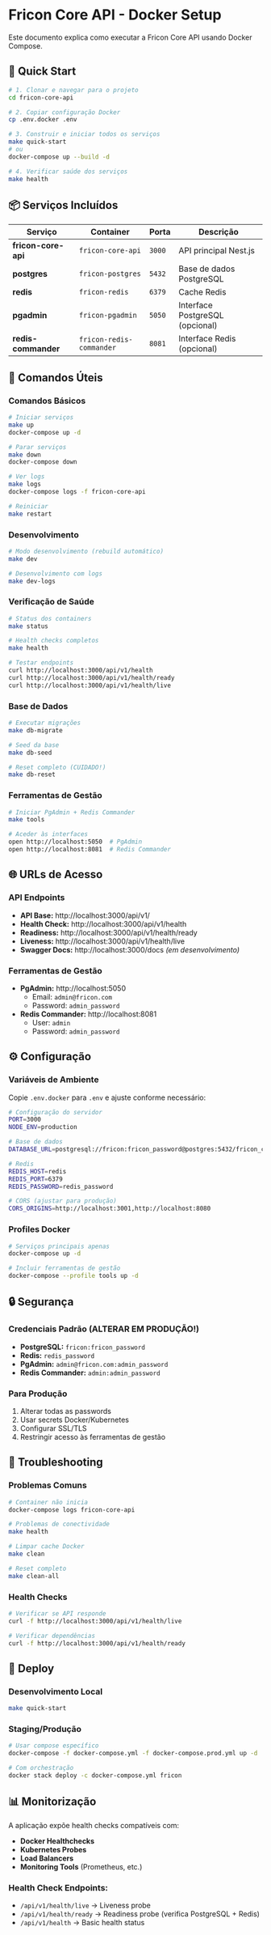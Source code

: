 # Fricon Core API - Docker Setup

Este documento explica como executar a Fricon Core API usando Docker Compose.

## 🚀 Quick Start

```bash
# 1. Clonar e navegar para o projeto
cd fricon-core-api

# 2. Copiar configuração Docker
cp .env.docker .env

# 3. Construir e iniciar todos os serviços
make quick-start
# ou
docker-compose up --build -d

# 4. Verificar saúde dos serviços
make health
```

## 📦 Serviços Incluídos

| Serviço | Container | Porta | Descrição |
|---------|-----------|-------|-----------|
| **fricon-core-api** | `fricon-core-api` | `3000` | API principal Nest.js |
| **postgres** | `fricon-postgres` | `5432` | Base de dados PostgreSQL |
| **redis** | `fricon-redis` | `6379` | Cache Redis |
| **pgadmin** | `fricon-pgadmin` | `5050` | Interface PostgreSQL (opcional) |
| **redis-commander** | `fricon-redis-commander` | `8081` | Interface Redis (opcional) |

## 🔧 Comandos Úteis

### Comandos Básicos
```bash
# Iniciar serviços
make up
docker-compose up -d

# Parar serviços  
make down
docker-compose down

# Ver logs
make logs
docker-compose logs -f fricon-core-api

# Reiniciar
make restart
```

### Desenvolvimento
```bash
# Modo desenvolvimento (rebuild automático)
make dev

# Desenvolvimento com logs
make dev-logs
```

### Verificação de Saúde
```bash
# Status dos containers
make status

# Health checks completos
make health

# Testar endpoints
curl http://localhost:3000/api/v1/health
curl http://localhost:3000/api/v1/health/ready
curl http://localhost:3000/api/v1/health/live
```

### Base de Dados
```bash
# Executar migrações
make db-migrate

# Seed da base
make db-seed  

# Reset completo (CUIDADO!)
make db-reset
```

### Ferramentas de Gestão
```bash
# Iniciar PgAdmin + Redis Commander
make tools

# Aceder às interfaces
open http://localhost:5050  # PgAdmin
open http://localhost:8081  # Redis Commander
```

## 🌐 URLs de Acesso

### API Endpoints
- **API Base:** http://localhost:3000/api/v1/
- **Health Check:** http://localhost:3000/api/v1/health
- **Readiness:** http://localhost:3000/api/v1/health/ready
- **Liveness:** http://localhost:3000/api/v1/health/live
- **Swagger Docs:** http://localhost:3000/docs *(em desenvolvimento)*

### Ferramentas de Gestão
- **PgAdmin:** http://localhost:5050
  - Email: `admin@fricon.com`
  - Password: `admin_password`
- **Redis Commander:** http://localhost:8081
  - User: `admin`
  - Password: `admin_password`

## ⚙️ Configuração

### Variáveis de Ambiente

Copie `.env.docker` para `.env` e ajuste conforme necessário:

```bash
# Configuração do servidor
PORT=3000
NODE_ENV=production

# Base de dados
DATABASE_URL=postgresql://fricon:fricon_password@postgres:5432/fricon_core

# Redis
REDIS_HOST=redis
REDIS_PORT=6379
REDIS_PASSWORD=redis_password

# CORS (ajustar para produção)
CORS_ORIGINS=http://localhost:3001,http://localhost:8080
```

### Profiles Docker

```bash
# Serviços principais apenas
docker-compose up -d

# Incluir ferramentas de gestão
docker-compose --profile tools up -d
```

## 🔒 Segurança

### Credenciais Padrão (ALTERAR EM PRODUÇÃO!)

- **PostgreSQL:** `fricon:fricon_password`
- **Redis:** `redis_password`  
- **PgAdmin:** `admin@fricon.com:admin_password`
- **Redis Commander:** `admin:admin_password`

### Para Produção
1. Alterar todas as passwords
2. Usar secrets Docker/Kubernetes
3. Configurar SSL/TLS
4. Restringir acesso às ferramentas de gestão

## 🔧 Troubleshooting

### Problemas Comuns

```bash
# Container não inicia
docker-compose logs fricon-core-api

# Problemas de conectividade
make health

# Limpar cache Docker
make clean

# Reset completo
make clean-all
```

### Health Checks

```bash
# Verificar se API responde
curl -f http://localhost:3000/api/v1/health/live

# Verificar dependências
curl -f http://localhost:3000/api/v1/health/ready
```

## 🚀 Deploy

### Desenvolvimento Local
```bash
make quick-start
```

### Staging/Produção
```bash
# Usar compose específico
docker-compose -f docker-compose.yml -f docker-compose.prod.yml up -d

# Com orchestração
docker stack deploy -c docker-compose.yml fricon
```

## 📊 Monitorização

A aplicação expõe health checks compatíveis com:
- **Docker Healthchecks**
- **Kubernetes Probes**
- **Load Balancers**
- **Monitoring Tools** (Prometheus, etc.)

### Health Check Endpoints:
- `/api/v1/health/live` → Liveness probe
- `/api/v1/health/ready` → Readiness probe (verifica PostgreSQL + Redis)
- `/api/v1/health` → Basic health status